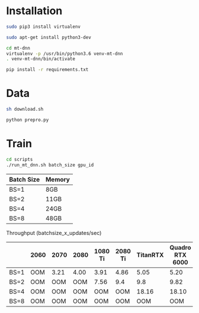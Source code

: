 Installation
===

```bash
sudo pip3 install virtualenv

sudo apt-get install python3-dev

cd mt-dnn
virtualenv -p /usr/bin/python3.6 venv-mt-dnn
. venv-mt-dnn/bin/activate

pip install -r requirements.txt

```


Data
===

```bash
sh download.sh 

python prepro.py
```


Train
===

```bash
cd scripts
./run_mt_dnn.sh batch_size gpu_id
```

| Batch Size | Memory  |
|---|---|
| BS=1| 8GB |
| BS=2| 11GB |
| BS=4| 24GB |
| BS=8| 48GB |

Throughput (batchsize_x_updates/sec) 

|   | 2060  | 2070  | 2080  |  1080 Ti | 2080 Ti | TitanRTX | Quadro RTX 6000 | V100 | Quadro RTX 8000 |
|---|---|---|---|---|---|---|---|---|---|
| BS=1| OOM | 3.21 | 4.00 | 3.91 | 4.86 | 5.05 | 5.20 | | 5.04 |
| BS=2| OOM | OOM | OOM | 7.56 | 9.4 | 9.8 | 9.82 | | 9.60 |
| BS=4| OOM | OOM | OOM | OOM | OOM | 18.16 | 18.10 | | 16.89 |
| BS=8| OOM | OOM | OOM | OOM | OOM | OOM | OOM | | 27.5 |